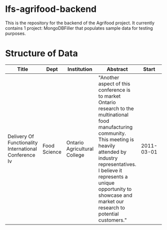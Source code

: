 # lfs-agrifood-backend

This is the repository for the backend of the Agrifood project. It currently contains 1 project: MongoDBFiller that populates sample data for testing purposes.

# Structure of Data

| Title                                                 |  Dept         |  Institution                  |  Abstract                                                                                                                                                                                                                                                                                                                                                                                                                                                                                                                                                                                                                                                                                                                                                                                                                                                                                                                                                                                                                                                                                                                                                                                                                                                                                                                                                                                                                                                                                                                                                                                                                                                                                                                                                                                                                                                                                                                                                                                                                                                                                                                             |  Start      |  End        |  FundingAgency |  Researchers         |  Topic | 
|-------------------------------------------------------|---------------|-------------------------------|---------------------------------------------------------------------------------------------------------------------------------------------------------------------------------------------------------------------------------------------------------------------------------------------------------------------------------------------------------------------------------------------------------------------------------------------------------------------------------------------------------------------------------------------------------------------------------------------------------------------------------------------------------------------------------------------------------------------------------------------------------------------------------------------------------------------------------------------------------------------------------------------------------------------------------------------------------------------------------------------------------------------------------------------------------------------------------------------------------------------------------------------------------------------------------------------------------------------------------------------------------------------------------------------------------------------------------------------------------------------------------------------------------------------------------------------------------------------------------------------------------------------------------------------------------------------------------------------------------------------------------------------------------------------------------------------------------------------------------------------------------------------------------------------------------------------------------------------------------------------------------------------------------------------------------------------------------------------------------------------------------------------------------------------------------------------------------------------------------------------------------------|-------------|-------------|----------------|----------------------|--------| 
| Delivery Of Functionality International Conference Iv |  Food Science |  Ontario Agricultural College |  "Another aspect of this conference is to market Ontario research to the multinational food manufacturing community. This meeting is heavily attended by industry representatives. I believe it represents a unique opportunity to showcase and market our research to potential customers." |  2011-03-01 |  2011-03-01 |  OMAFRA        |  Alejandro Marangoni |  Food  | 
